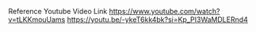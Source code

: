 Reference Youtube Video Link
https://www.youtube.com/watch?v=tLKKmouUams
https://youtu.be/-ykeT6kk4bk?si=Kp_PI3WaMDLERnd4
